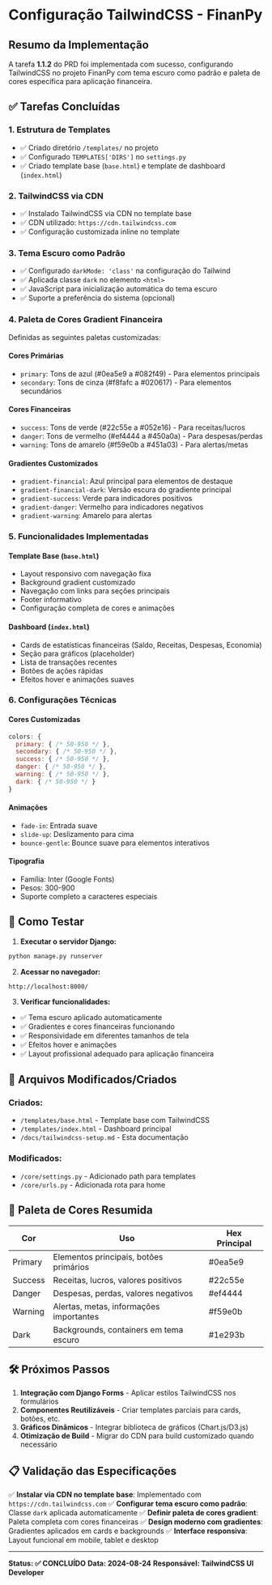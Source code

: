 # Configuração TailwindCSS - FinanPy

## Resumo da Implementação

A tarefa **1.1.2** do PRD foi implementada com sucesso, configurando TailwindCSS no projeto FinanPy com tema escuro como padrão e paleta de cores específica para aplicação financeira.

## ✅ Tarefas Concluídas

### 1. **Estrutura de Templates**
- ✅ Criado diretório `/templates/` no projeto
- ✅ Configurado `TEMPLATES['DIRS']` no `settings.py`
- ✅ Criado template base (`base.html`) e template de dashboard (`index.html`)

### 2. **TailwindCSS via CDN**
- ✅ Instalado TailwindCSS via CDN no template base
- ✅ CDN utilizado: `https://cdn.tailwindcss.com`
- ✅ Configuração customizada inline no template

### 3. **Tema Escuro como Padrão**
- ✅ Configurado `darkMode: 'class'` na configuração do Tailwind
- ✅ Aplicada classe `dark` no elemento `<html>`
- ✅ JavaScript para inicialização automática do tema escuro
- ✅ Suporte a preferência do sistema (opcional)

### 4. **Paleta de Cores Gradient Financeira**
Definidas as seguintes paletas customizadas:

#### **Cores Primárias**
- `primary`: Tons de azul (#0ea5e9 a #082f49) - Para elementos principais
- `secondary`: Tons de cinza (#f8fafc a #020617) - Para elementos secundários

#### **Cores Financeiras**
- `success`: Tons de verde (#22c55e a #052e16) - Para receitas/lucros
- `danger`: Tons de vermelho (#ef4444 a #450a0a) - Para despesas/perdas
- `warning`: Tons de amarelo (#f59e0b a #451a03) - Para alertas/metas

#### **Gradientes Customizados**
- `gradient-financial`: Azul principal para elementos de destaque
- `gradient-financial-dark`: Versão escura do gradiente principal
- `gradient-success`: Verde para indicadores positivos
- `gradient-danger`: Vermelho para indicadores negativos
- `gradient-warning`: Amarelo para alertas

### 5. **Funcionalidades Implementadas**

#### **Template Base (`base.html`)**
- Layout responsivo com navegação fixa
- Background gradient customizado
- Navegação com links para seções principais
- Footer informativo
- Configuração completa de cores e animações

#### **Dashboard (`index.html`)**
- Cards de estatísticas financeiras (Saldo, Receitas, Despesas, Economia)
- Seção para gráficos (placeholder)
- Lista de transações recentes
- Botões de ações rápidas
- Efeitos hover e animações suaves

### 6. **Configurações Técnicas**

#### **Cores Customizadas**
```javascript
colors: {
  primary: { /* 50-950 */ },
  secondary: { /* 50-950 */ },
  success: { /* 50-950 */ },
  danger: { /* 50-950 */ },
  warning: { /* 50-950 */ },
  dark: { /* 50-950 */ }
}
```

#### **Animações**
- `fade-in`: Entrada suave
- `slide-up`: Deslizamento para cima
- `bounce-gentle`: Bounce suave para elementos interativos

#### **Tipografia**
- Família: Inter (Google Fonts)
- Pesos: 300-900
- Suporte completo a caracteres especiais

## 🚀 Como Testar

1. **Executar o servidor Django:**
```bash
python manage.py runserver
```

2. **Acessar no navegador:**
```
http://localhost:8000/
```

3. **Verificar funcionalidades:**
- ✅ Tema escuro aplicado automaticamente
- ✅ Gradientes e cores financeiras funcionando
- ✅ Responsividade em diferentes tamanhos de tela
- ✅ Efeitos hover e animações
- ✅ Layout profissional adequado para aplicação financeira

## 📁 Arquivos Modificados/Criados

### Criados:
- `/templates/base.html` - Template base com TailwindCSS
- `/templates/index.html` - Dashboard principal
- `/docs/tailwindcss-setup.md` - Esta documentação

### Modificados:
- `/core/settings.py` - Adicionado path para templates
- `/core/urls.py` - Adicionada rota para home

## 🎨 Paleta de Cores Resumida

| Cor | Uso | Hex Principal |
|-----|-----|---------------|
| Primary | Elementos principais, botões primários | #0ea5e9 |
| Success | Receitas, lucros, valores positivos | #22c55e |
| Danger | Despesas, perdas, valores negativos | #ef4444 |
| Warning | Alertas, metas, informações importantes | #f59e0b |
| Dark | Backgrounds, containers em tema escuro | #1e293b |

## 🛠️ Próximos Passos

1. **Integração com Django Forms** - Aplicar estilos TailwindCSS nos formulários
2. **Componentes Reutilizáveis** - Criar templates parciais para cards, botões, etc.
3. **Gráficos Dinâmicos** - Integrar biblioteca de gráficos (Chart.js/D3.js)
4. **Otimização de Build** - Migrar do CDN para build customizado quando necessário

## 📋 Validação das Especificações

✅ **Instalar via CDN no template base**: Implementado com `https://cdn.tailwindcss.com`
✅ **Configurar tema escuro como padrão**: Classe `dark` aplicada automaticamente
✅ **Definir paleta de cores gradient**: Paleta completa com cores financeiras
✅ **Design moderno com gradientes**: Gradientes aplicados em cards e backgrounds
✅ **Interface responsiva**: Layout funcional em mobile, tablet e desktop

---

**Status: ✅ CONCLUÍDO**
**Data: 2024-08-24**
**Responsável: TailwindCSS UI Developer**